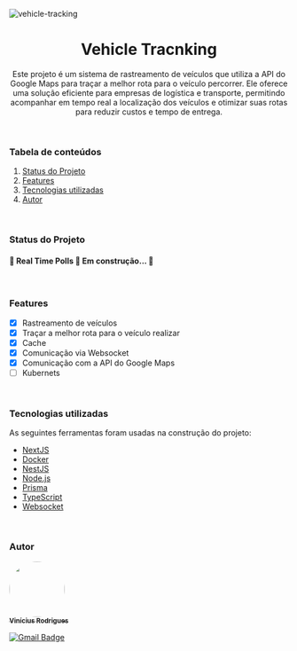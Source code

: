 ![vehicle-tracking](https://github.com/ViniciusRodrigues10/vehicle-tracking/assets/76957963/9261dbe3-72ad-47c6-9e68-e475570a5092)

<h1 align="center">Vehicle Tracnking</h1>

<p align="center">Este projeto é um sistema de rastreamento de veículos que utiliza a API do Google Maps para traçar a melhor rota para o veículo percorrer. Ele oferece uma solução eficiente para empresas de logística e transporte, permitindo acompanhar em tempo real a localização dos veículos e otimizar suas rotas para reduzir custos e tempo de entrega.</p>
<br/>

### Tabela de conteúdos
1. [Status do Projeto](#status-do-projeto)
2. [Features](#features)
5. [Tecnologias utilizadas](#tecnologias-utilizadas)
7. [Autor](#autor)
<br/>

### Status do Projeto
<h4 align=""> 
	🚧  Real Time Polls 🚀 Em construção...  🚧
</h4>
<br/>

### Features
- [x] Rastreamento de veículos
- [x] Traçar a melhor rota para o veículo realizar
- [x] Cache
- [x] Comunicação via Websocket
- [x] Comunicação com a API do Google Maps
- [ ] Kubernets 
<br/>

### Tecnologias utilizadas
As seguintes ferramentas foram usadas na construção do projeto:

- [NextJS](https://nextjs.org/)
- [Docker](https://www.docker.com/)
- [NestJS](https://fastify.dev/)
- [Node.js](https://nodejs.org/en/)
- [Prisma](https://www.prisma.io/)
- [TypeScript](https://www.typescriptlang.org/)
- [Websocket](https://www.npmjs.com/package/@fastify/websocket)
<br/>

### Autor

<a href="https://www.linkedin.com/in/viniciusgonzagacavalcante/">
	<!-- <img src="https://avatars.githubusercontent.com/u/76957963?v=4" style="border-radius: 50%;" width="100px;" alt=""/> -->
	<img src="https://github.com/ViniciusRodrigues10/real-time-polls/assets/76957963/150fca30-7a34-46a6-826e-74b812fc4329" style="border-radius: 50%;" width="100px;" alt=""/>
<br />
	
<a href="https://www.linkedin.com/in/viniciusgonzagacavalcante/" title="vinicius-linkedin">
  <sub><b>Vinícius Rodrigues</b></sub>
</a>

[![Gmail Badge](https://img.shields.io/badge/-vinicius.gonzaga-c14438?style=flat-square&logo=Gmail&logoColor=white&link=mailto:tgmarinho@gmail.com)](mailto:vinicius.gonzaga@academico.ifpb.edu.br)

<!--
### Pré-requisitos e como rodar a aplicação

Antes de começar, você vai precisar ter instalado em sua máquina as seguintes ferramentas:
[Git](https://git-scm.com), [Node.js](https://nodejs.org/en/), [Docker](https://docs.docker.com/engine/install/). 
Além disto é bom ter um editor para trabalhar com o código como [VSCode](https://code.visualstudio.com/)

<br/>
<br/>

### Rodando o Back End (servidor)

```bash
# Clone este repositório
$ git clone <git@github.com:ViniciusRodrigues10/real-time-polls.git>

# Acesse a pasta do projeto no terminal/cmd
$ cd real-time-polls

# Instale as dependências
$ npm install

# Rode o docker 
$ docker compose up -d

# Execute a aplicação em modo de desenvolvimento
$ npm run dev
```

<br/>
-->

<!--
### Resultado

https://github.com/ViniciusRodrigues10/real-time-polls/assets/76957963/8950f1ff-a48c-4b4d-8072-dc47a6640f46

<br/>
-->
